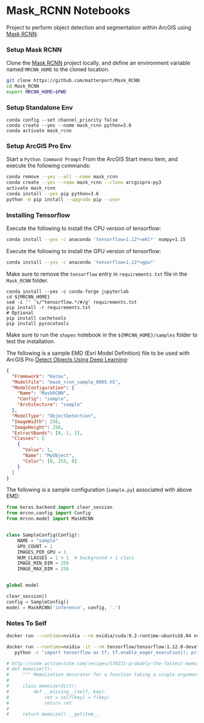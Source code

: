 # Mask_RCNN Notebooks

Project to perform object detection and segmentation within ArcGIS using [Mask RCNN](https://github.com/matterport/Mask_RCNN).

### Setup Mask RCNN

Clone the [Mask RCNN](https://github.com/matterport/Mask_RCNN) project locally, and define an environment variable named `MRCNN_HOME` to the cloned location.

```bash
git clone https://github.com/matterport/Mask_RCNN
cd Mask_RCNN
export MRCNN_HOME=$PWD
```

### Setup Standalone Env

```
conda config --set channel_priority false
conda create --yes --name mask_rcnn python=3.6
conda activate mask_rcnn
```

### Setup ArcGIS Pro Env

Start a `Python Command Prompt` From the ArcGIS Start menu item, and execute the following commands:

```bash
conda remove --yes --all --name mask_rcnn
conda create --yes --name mask_rcnn --clone arcgispro-py3
activate mask_rcnn
conda install --yes pip python=3.6
python -m pip install --upgrade pip --user
```

### Installing Tensorflow

Execute the following to install the CPU version of tensorflow:

```bash
conda install --yes -c anaconda 'tensorflow=1.12*=mkl*' numpy=1.15
```

Execute the following to install the GPU version of tensorflow:

```bash
conda install --yes -c anaconda 'tensorflow=1.12*=gpu*'
```

Make sure to remove the `tensorflow` entry in `requirements.txt` file in the `Mask_RCNN` folder.

```
conda install --yes -c conda-forge jupyterlab
cd ${MRCNN_HOME}
sed -i '' 's/^tensorflow.*/#/g' requirements.txt
pip install -r requirements.txt
# Optional
pip install cachetools
pip install pycocotools
```

Make sure to run the `shapes` notebook in the `${MRCNN_HOME}/samples` folder to test the installation.

The following is a sample EMD (Esri Model Definition) file to be used with ArcGIS Pro [Detect Objects Using Deep Learning](https://pro.arcgis.com/en/pro-app/tool-reference/image-analyst/detect-objects-using-deep-learning.htm):

```json
{
  "Framework": "Keras",
  "ModelFile": "mask_rcnn_sample_0085.h5",
  "ModelConfiguration": {
    "Name": "MaskRCNN",
    "Config": "sample",
    "Architecture": "sample"
  },
  "ModelType": "ObjectDetection",
  "ImageWidth": 256,
  "ImageHeight": 256,
  "ExtractBands": [0, 1, 2],
  "Classes": [
    {
      "Value": 1,
      "Name": "MyObject",
      "Color": [0, 255, 0]
    }
  ]
}
```

The following is a sample configuration (`sample.py`) associated with above EMD:

```python
from keras.backend import clear_session
from mrcnn.config import Config
from mrcnn.model import MaskRCNN


class SampleConfig(Config):
    NAME = "sample"
    GPU_COUNT = 1
    IMAGES_PER_GPU = 1
    NUM_CLASSES = 1 + 1  # background + 1 class
    IMAGE_MIN_DIM = 256
    IMAGE_MAX_DIM = 256


global model

clear_session()
config = SampleConfig()
model = MaskRCNN('inference', config, '.')
```

### Notes To Self

```bash
docker run --runtime=nvidia --rm nvidia/cuda:9.2-runtime-ubuntu16.04 nvidia-smi
```

```bash
docker run --runtime=nvidia -it --rm tensorflow/tensorflow:1.12.0-devel-gpu-py3 \
   python -c "import tensorflow as tf; tf.enable_eager_execution(); print(tf.reduce_sum(tf.random_normal([1000, 1000])))"
```

```python
# http://code.activestate.com/recipes/578231-probably-the-fastest-memoization-decorator-in-the-/
# def memoize(f):
#     """ Memoization decorator for a function taking a single argument """
#
#     class memoize(dict):
#         def __missing__(self, key):
#             ret = self[key] = f(key)
#             return ret
#
#     return memoize().__getitem__
```